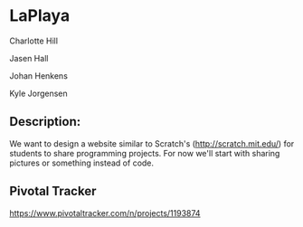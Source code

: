 # LaPlaya

Charlotte Hill

Jasen Hall

Johan Henkens

Kyle Jorgensen


## Description:

We want to design a website similar to Scratch's (http://scratch.mit.edu/) for students to share programming projects. For now we'll start with sharing pictures or something instead of code.

## Pivotal Tracker
https://www.pivotaltracker.com/n/projects/1193874
